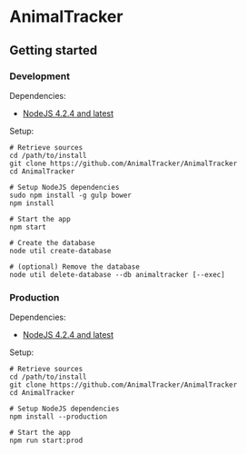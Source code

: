 # AnimalTracker
## Getting started
### Development
Dependencies:
- [NodeJS 4.2.4 and latest](https://nodejs.org/en/download/)

Setup:

```shell
# Retrieve sources
cd /path/to/install
git clone https://github.com/AnimalTracker/AnimalTracker
cd AnimalTracker

# Setup NodeJS dependencies
sudo npm install -g gulp bower
npm install

# Start the app
npm start

# Create the database
node util create-database

# (optional) Remove the database
node util delete-database --db animaltracker [--exec]
```

### Production
Dependencies:
- [NodeJS 4.2.4 and latest](https://nodejs.org/en/download/)

Setup:

```shell
# Retrieve sources
cd /path/to/install
git clone https://github.com/AnimalTracker/AnimalTracker
cd AnimalTracker

# Setup NodeJS dependencies
npm install --production

# Start the app
npm run start:prod
```
